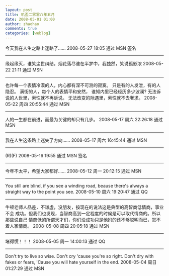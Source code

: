 ```yaml
---
layout: post
title: 叽歪二零零八年五月
date: 2008-05-01 01:00
author: zhaohao
comments: true
categories: [weblog]
---
```

今天我在人生之路上迷路了……
2008-05-27 18:05 通过 MSN 签名

<hr />

缘起缘灭，谁笑尘世纠结。烟花落尽谁在半梦中，我独然，笑说孤影浓
2008-05-22 21:11 通过 MSN

<hr />

也许每一个表情冷漠的人，内心都有深不可测的寂寞。 只是有的人发泄，有的人隐忍。 满街的人，每个人的表情平和安然， 谁知内里已经经历多少波澜? 无法诉说的人世里，索性就不再诉说。 无法改变的际遇里，索性就不去奢求。
2008-05-22 周四 20:55:44 通过 MSN

<hr />

人的一生都在前进，而最为关键的却只有几步。
2008-05-17 周六 22:26:18 通过 MSN

<hr />

我在人生这条路上迷失了方向……
2008-05-17 周六 16:45:44 通过 MSN

<hr />

(R)(F)
2008-05-16 19:55 通过 MSN 签名

<hr />

今年不太平，希望大家都好……
2008-05-12 周一 20:12:15 通过 MSN

<hr />

You still are blind, if you see a winding road, beause there's always a straight way to the point you see.
2008-05-10 周六 19:20:47 通过 QQ

<hr />

牛顿老师人品差，不谦虚，没朋友，按现在的说法这是典型的高智商低情商，事业不会 成功。但我们也发现，当智商高到一定程度的时候是可以取代情商的。所以那些说自己 情商低的所谓天才们，你们没成功只是他妈的还不够聪明而已，怨不着人家情商。
2008-05-08 周四 20:05:18 通过 MSN

<hr />

堵得慌！！！
2008-05-05 周一 14:00:13 通过 QQ

<hr />

Don't try to live so wise. Don't cry 'cause you're so right. Don't dry with fakes or fears, 'Cause you will hate yourself in the end.
2008-05-04 周日 01:27:29 通过 MSN
